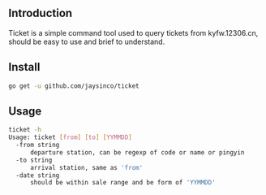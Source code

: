 ## Introduction
Ticket is a simple command tool used to query tickets from kyfw.12306.cn, should be easy to use and brief to understand.

## Install
```bash
go get -u github.com/jaysinco/ticket
```
## Usage
```bash
ticket -h
Usage: ticket [from] [to] [YYMMDD]
  -from string
      departure station, can be regexp of code or name or pingyin
  -to string
      arrival station, same as 'from'
  -date string
      should be within sale range and be form of 'YYMMDD'             
```